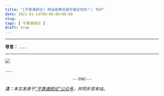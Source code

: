 ```yaml
---
title: "[不靠谱颜论] 神话故事也是可被证伪的？| 书评"
date: 2022-01-14T00:00:00+08:00
slug: ...
tags: [ 不靠谱颜论 ]
draft: true
---
```


---

**导言：** ……

---

<img src="images/2020-06-29/code.png" style="max-width:300px"/>

……

<center><small>--- END ---</small></center>

<i><b>注：</b>本文发表于[“不靠谱颜论”公众号](https://mp.weixin.qq.com/s/xxx)，并同步至本站。</i>
